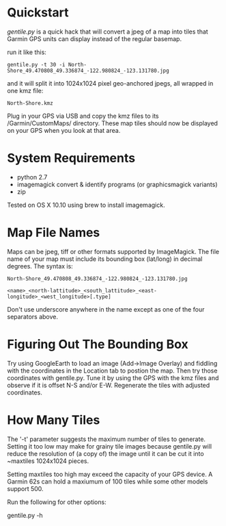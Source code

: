 Quickstart
==========

*gentile.py* is a quick hack that will convert a jpeg of a map into
tiles that Garmin GPS units can display instead of the regular
basemap.  

run it like this:

    gentile.py -t 30 -i North-Shore_49.470808_49.336874_-122.980824_-123.131780.jpg   

and it will split it into 1024x1024 pixel geo-anchored jpegs, all wrapped in one kmz file:

    North-Shore.kmz

Plug in your GPS via USB and copy the kmz files to its /Garmin/CustomMaps/ directory.  These map tiles should now be 
displayed on your GPS when you look at that area.

System Requirements
===================

* python 2.7
* imagemagick convert & identify programs (or graphicsmagick variants)
* zip

Tested on OS X 10.10 using brew to install imagemagick.  

Map File Names
==============

Maps can be jpeg, tiff or other formats supported by ImageMagick. The
file name of your map must include its bounding box (lat/long) in
decimal degrees. The syntax is:
  
    North-Shore_49.470808_49.336874_-122.980824_-123.131780.jpg   

    <name>_<north-lattitude>_<south_lattitude>_<east-longitude>_<west_longitude>[.type]

Don't use underscore anywhere in the name except as one of the four separators above. 


Figuring Out The Bounding Box
=============================

Try using GoogleEarth to load an image (Add->Image Overlay) and
fiddling with the coordinates in the Location tab to postion the map.
Then try those coordinates with gentile.py.  Tune it by using the GPS
with the kmz files and observe if it is offset N-S and/or E-W.
Regenerate the tiles with adjusted coordinates.

How Many Tiles
==============

The '-t' parameter suggests the maximum number of tiles to
generate. Setting it too low may make for grainy tile images because
gentile.py will reduce the resolution of (a copy of) the image until it
can be cut it into ~maxtiles 1024x1024 pieces.

Setting maxtiles too high may exceed the capacity of your GPS device.  A
Garmin 62s can hold a maxiumum of 100 tiles while some other models support 500.

Run the following for other options:
  
   gentile.py -h

